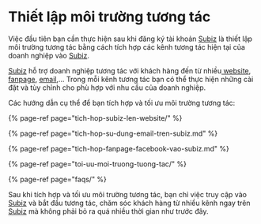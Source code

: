 # Thiết lập môi trường tương tác

Việc đầu tiên bạn cần thực hiện sau khi đăng ký tài khoản [Subiz](https://subiz.com/vi/) là thiết lập môi trường tương tác bằng cách tích hợp các kênh tương tác hiện tại của doanh nghiệp vào [Subiz](https://subiz.com/vi/).

[Subiz](https://subiz.com/vi/) hỗ trợ doanh nghiệp tương tác với khách hàng đến từ nhiều[ website](https://subiz.com/vi/live-chat.html%20), [fanpage](https://subiz.com/vi/facebook-messenger.html%20), [email](https://subiz.com/vi/email.html%20),… Trong mỗi kênh tương tác bạn có thể thực hiện những cài đặt và tùy chỉnh cho phù hợp với nhu cầu của doanh nghiệp.

Các hướng dẫn cụ thể để bạn tích hợp và tối ưu môi trường tương tác:

{% page-ref page="tich-hop-subiz-len-website/" %}

{% page-ref page="tich-hop-su-dung-email-tren-subiz.md" %}

{% page-ref page="tich-hop-fanpage-facebook-vao-subiz.md" %}

{% page-ref page="toi-uu-moi-truong-tuong-tac/" %}

{% page-ref page="faqs/" %}

Sau khi tích hợp và tối ưu môi trường tương tác, bạn chỉ việc truy cập vào [Subiz](https://subiz.com/vi/) và bắt đầu tương tác, chăm sóc khách hàng từ nhiều kênh ngay trên [Subiz](https://subiz.com/vi/) mà không phải bỏ ra quá nhiều thời gian như trước đây.  


